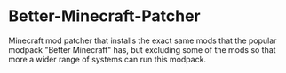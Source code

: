 # Better-Minecraft-Patcher
Minecraft mod patcher that installs the exact same mods that the popular modpack "Better Minecraft" has, but excluding some of the mods so that more a wider range of systems can run this modpack.
